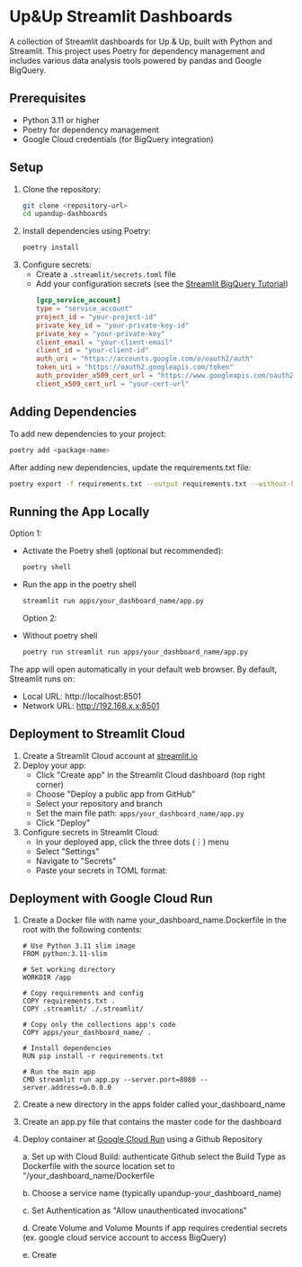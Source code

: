 # Up&Up Streamlit Dashboards

A collection of Streamlit dashboards for Up & Up, built with Python and Streamlit. This project uses Poetry for dependency management and includes various data analysis tools powered by pandas and Google BigQuery.

## Prerequisites

- Python 3.11 or higher
- Poetry for dependency management
- Google Cloud credentials (for BigQuery integration)

## Setup

1. Clone the repository:
   ```bash
   git clone <repository-url>
   cd upandup-dashboards
   ```
2. Install dependencies using Poetry:
   ```bash
   poetry install
   ```
3. Configure secrets:
   - Create a `.streamlit/secrets.toml` file
   - Add your configuration secrets (see the [Streamlit BigQuery Tutorial](https://docs.streamlit.io/develop/tutorials/databases/bigquery))
     ```toml
     [gcp_service_account]
     type = "service_account"
     project_id = "your-project-id"
     private_key_id = "your-private-key-id"
     private_key = "your-private-key"
     client_email = "your-client-email"
     client_id = "your-client-id"
     auth_uri = "https://accounts.google.com/o/oauth2/auth"
     token_uri = "https://oauth2.googleapis.com/token"
     auth_provider_x509_cert_url = "https://www.googleapis.com/oauth2/v1/certs"
     client_x509_cert_url = "your-cert-url"
     ```

## Adding Dependencies

To add new dependencies to your project:

```bash
poetry add <package-name>
```

After adding new dependencies, update the requirements.txt file:

```bash
poetry export -f requirements.txt --output requirements.txt --without-hashes --only main
```

## Running the App Locally

Option 1:

- Activate the Poetry shell (optional but recommended):
  ```bash
  poetry shell
  ```
- Run the app in the poetry shell

  ```bash
  streamlit run apps/your_dashboard_name/app.py
  ```

  Option 2:

- Without poetry shell
  ```bash
  poetry run streamlit run apps/your_dashboard_name/app.py
  ```

The app will open automatically in your default web browser. By default, Streamlit runs on:

- Local URL: http://localhost:8501
- Network URL: http://192.168.x.x:8501

## Deployment to Streamlit Cloud

1. Create a Streamlit Cloud account at [streamlit.io](https://streamlit.io)
2. Deploy your app:
   - Click "Create app" in the Streamlit Cloud dashboard (top right corner)
   - Choose "Deploy a public app from GitHub"
   - Select your repository and branch
   - Set the main file path: `apps/your_dashboard_name/app.py`
   - Click "Deploy"
3. Configure secrets in Streamlit Cloud:
   - In your deployed app, click the three dots (⋮) menu
   - Select "Settings"
   - Navigate to "Secrets"
   - Paste your secrets in TOML format:

## Deployment with Google Cloud Run

1. Create a Docker file with name your_dashboard_name.Dockerfile in the root with the following contents:

   ```
   # Use Python 3.11 slim image
   FROM python:3.11-slim

   # Set working directory
   WORKDIR /app

   # Copy requirements and config
   COPY requirements.txt .
   COPY .streamlit/ ./.streamlit/

   # Copy only the collections app's code
   COPY apps/your_dashboard_name/ .

   # Install dependencies
   RUN pip install -r requirements.txt

   # Run the main app
   CMD streamlit run app.py --server.port=8080 --server.address=0.0.0.0
   ```

2. Create a new directory in the apps folder called your_dashboard_name
3. Create an app.py file that contains the master code for the dashboard
4. Deploy container at [Google Cloud Run](https://cloud.google.com/run) using a Github Repository

   a. Set up with Cloud Build: authenticate Github select the Build Type as Dockerfile with the source location set to "/your_dashboard_name/Dockerfile

   b. Choose a service name (typically upandup-your_dashboard_name)

   c. Set Authentication as "Allow unauthenticated invocations"

   d. Create Volume and Volume Mounts if app requires credential secrets (ex. google cloud service account to access BigQuery)

   e. Create

